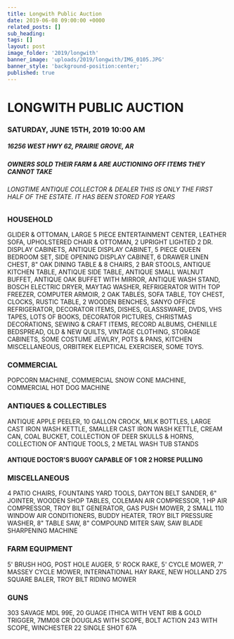 ```yaml
---
title: Longwith Public Auction
date: 2019-06-08 09:00:00 +0000
related_posts: []
sub_heading:  
tags: []
layout: post
image_folder: '2019/longwith'
banner_image: 'uploads/2019/longwith/IMG_0105.JPG'
banner_style: 'background-position:center;'
published: true
---
```

# LONGWITH PUBLIC AUCTION
### SATURDAY, JUNE 15TH, 2019 10:00 AM
##### 16256 WEST HWY 62, PRAIRIE GROVE, AR 
##### OWNERS SOLD THEIR FARM & ARE AUCTIONING OFF ITEMS THEY CANNOT TAKE
###### LONGTIME ANTIQUE COLLECTOR & DEALER THIS IS ONLY THE FIRST HALF OF THE ESTATE. IT HAS BEEN STORED FOR YEARS

<!--break-->
### HOUSEHOLD
GLIDER & OTTOMAN, LARGE 5 PIECE ENTERTAINMENT CENTER, LEATHER SOFA, UPHOLSTERED CHAIR & OTTOMAN, 2 UPRIGHT LIGHTED 2 DR. DISPLAY CABINETS, ANTIQUE DISPLAY CABINET, 5 PIECE QUEEN BEDROOM SET, SIDE OPENING DISPLAY CABINET, 6 DRAWER LINEN CHEST, 8" OAK DINING TABLE & 8 CHAIRS, 2 BAR STOOLS, ANTIQUE KITCHEN TABLE, ANTIQUE SIDE TABLE, ANTIQUE SMALL WALNUT BUFFET, ANTIQUE OAK BUFFET WITH MIRROR, ANTIQUE WASH STAND, BOSCH ELECTRIC DRYER, MAYTAG WASHER, REFRIGERATOR WITH TOP FREEZER, COMPUTER ARMOIR, 2 OAK TABLES, SOFA TABLE, TOY CHEST, CLOCKS, RUSTIC TABLE, 2 WOODEN BENCHES, SANYO OFFICE REFRIGERATOR, DECORATOR ITEMS, DISHES, GLASSSWARE, DVDS, VHS TAPES, LOTS OF BOOKS, DECORATOR PICTURES, CHRISTMAS DECORATIONS, SEWING & CRAFT ITEMS, RECORD ALBUMS, CHENILLE BEDSPREAD, OLD & NEW QUILTS, VINTAGE CLOTHING, STORAGE CABINETS, SOME COSTUME JEWLRY, POTS & PANS, KITCHEN MISCELLANEOUS, ORBITREK ELEPTICAL EXERCISER, SOME TOYS.


### COMMERCIAL
POPCORN MACHINE, COMMERCIAL SNOW CONE MACHINE, COMMERCIAL HOT DOG MACHINE


### ANTIQUES & COLLECTIBLES
ANTIQUE APPLE PEELER, 10 GALLON CROCK, MILK BOTTLES, LARGE CAST IRON WASH KETTLE, SMALLER CAST IRON WASH KETTLE, CREAM CAN, COAL BUCKET, COLLECTION OF DEER SKULLS & HORNS, COLLECTION OF ANTIQUE TOOLS, 2 METAL WASH TUB STANDS

#### ANTIQUE DOCTOR'S BUGGY CAPABLE OF 1 OR 2 HORSE PULLING

### MISCELLANEOUS
4 PATIO CHAIRS, FOUNTAINS YARD TOOLS, DAYTON BELT SANDER, 6" JOINTER, WOODEN SHOP TABLES, COLEMAN AIR COMPRESSOR, 1 HP AIR COMPRESSOR, TROY BILT GENERATOR, GAS PUSH MOWER, 2 SMALL 110 WINDOW AIR CONDITIONERS, BUDDY HEATER, TROY BILT PRESSURE WASHER, 8" TABLE SAW, 8" COMPOUND MITER SAW, SAW BLADE SHARPENING MACHINE


### FARM EQUIPMENT
5' BRUSH HOG, POST HOLE AUGER, 5' ROCK RAKE, 5' CYCLE MOWER, 7' MASSEY CYCLE MOWER, INTERNATIONAL HAY RAKE, NEW HOLLAND 275 SQUARE BALER, TROY BILT RIDING MOWER


### GUNS
303 SAVAGE MDL 99E, 20 GUAGE ITHICA WITH VENT RIB & GOLD TRIGGER, 7MM08 CR DOUGLAS WITH SCOPE, BOLT ACTION 243 WITH SCOPE, WINCHESTER 22 SINGLE SHOT 67A